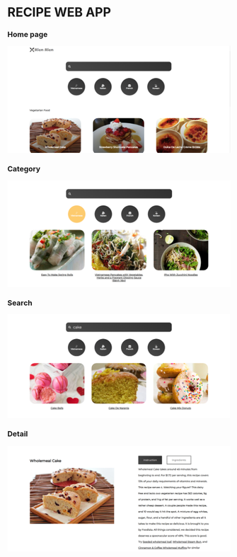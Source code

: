 # RECIPE WEB APP

<h3>Home page</h3>
<img src="https://raw.githubusercontent.com/ntanh31/recipe-app/main/images/recipe1.png" />

<h3>Category</h3>
<img src="https://raw.githubusercontent.com/ntanh31/recipe-app/main/images/recipe2.png" />

<h3>Search</h3>
<img src="https://raw.githubusercontent.com/ntanh31/recipe-app/main/images/recipe3.png" />

<h3>Detail</h3>
<img src="https://raw.githubusercontent.com/ntanh31/recipe-app/main/images/recipe4.png" />
